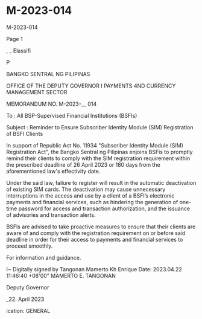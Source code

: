 # M-2023-014

M-2023-014

Page 1

, _ Elassifi

P

BANGKO SENTRAL NG PILIPINAS

OFFICE OF THE DEPUTY GOVERNOR I PAYMENTS 4ND CURRENCY MANAGEMENT SECTOR

MEMORANDUM NO. M-2023-__ 014

To : All BSP-Supervised Financial Institutions (BSFIs)

Subject : Reminder to Ensure Subscriber Identity Module (SIM) Registration of BSFI Clients

In support of Republic Act No. 11934 "Subscriber Identity Module (SIM) Registration Act", the Bangko Sentral ng Pilipinas enjoins BSFis to promptly remind their clients to comply with the SIM registration requirement within the prescribed deadline of 26 April 2023 or 180 days from the aforementioned law's effectivity date.

Under the said law, failure to register will result in the automatic deactivation of existing SIM cards. The deactivation may cause unnecessary interruptions in the access and use by a client of a BSFI’s electronic payments and financial services, such as hindering the generation of one-time password for access and transaction authorization, and the issuance of advisories and transaction alerts.

BSFls are advised to take proactive measures to ensure that their clients are aware of and comply with the registration requirement on or before said deadline in order for their access to payments and financial services to proceed smoothly.

For information and guidance.

I~ Digitally signed by Tangonan Mamerto Kh Enrique Date: 2023.04.22 11:46:40 +08'00" MAMERTO E. TANGONAN

Deputy Governor

_22. April 2023

ication: GENERAL